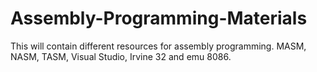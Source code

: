 # Assembly-Programming-Materials
This will contain different resources for assembly  programming. MASM, NASM, TASM, Visual Studio, Irvine 32 and emu 8086. 

